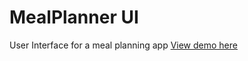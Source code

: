 # MealPlanner UI

User Interface for a meal planning app
[View demo here](https://billylevin.github.io/mealplanner-ui/)
